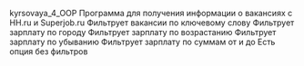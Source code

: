kyrsovaya_4_OOP
Программа для получения информации о вакансиях с HH.ru и Superjob.ru
Фильтрует вакансии по ключевому слову
Фильтрует зарплату по городу
Фильтрует зарплату по возрастанию
Фильтрует зарплату по убыванию
Фильтрует зарплату по суммам от и до
Есть опция без фильтров
